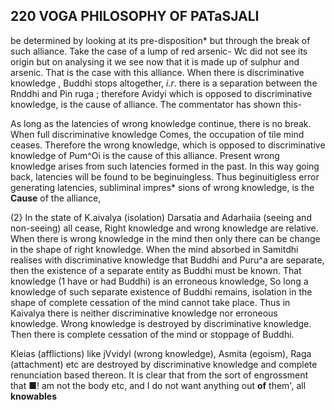 ## **220 VOGA PHILOSOPHY OF PATaSJALI**

be determined by looking at its pre-disposition\* but through the break of such alliance. Take the case of a lump of red arsenic- Wc did not see its origin but on analysing it we see now that it is made up of sulphur and arsenic. That is the case with this alliance. When there is discriminative knowledge , Buddhi stops altogether, *i.r*. there is a separation between the Rnddhi and Pin ruga ; therefore Avidyi which is opposed to discriminative knowledge, is the cause of alliance. The commentator has shown this-

As long as the latencies of wrong knowledge continue, there is no break. When full discriminative knowledge Comes, the occupation of tile mind ceases. Therefore the wrong knowledge, which is opposed to discriminative knowledge of Pum^Oi is the cause of this alliance. Present wrong knowledge arises from such latencies formed in the past. In this way going back, latencies will be found to be beginuingless. Thus beginuitigless error generating latencies, subliminal impres\* sions of wrong knowledge, is the **Cause** of the alliance,

(2} In the state of K.aivalya (isolation) Darsatia and Adarhaiia (seeing and non-seeing) all cease, Right knowledge and wrong knowledge are relative. When there is wrong knowledge in the mind then only there can be change in the shape of right knowledge. When the mind absorbed in Samitdhi realises with discriminative knowledge that Buddhi and Puru^a are separate, then the existence of a separate entity as Buddhi must be known. That knowledge (1 have or had Buddhi) is an erroneous knowledge, So long a knowledge of such separate existence of Buddhi remains, isolation in the shape of complete cessation of the mind cannot take place. Thus in Kaivalya there is neither discriminative knowledge nor erroneous knowledge. Wrong knowledge is destroyed by discriminative knowledge. Then there is complete cessation of the mind or stoppage of Buddhi.

Kleias (afflictions) like jVvidyl (wrong knowledge), Asmita (egoism), Raga (attachment) etc are destroyed by discriminative knowledge and complete renunciation based thereon. It is clear that from the sort of engrossment that ■! am not the body etc, and I do not want anything out **of** them', all **knowables**